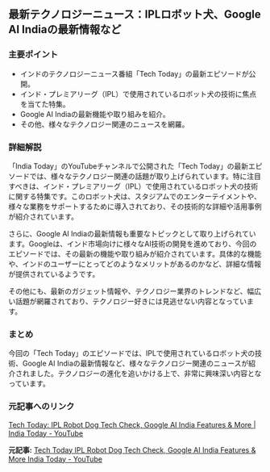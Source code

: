 ## 最新テクノロジーニュース：IPLロボット犬、Google AI Indiaの最新情報など

### 主要ポイント

* インドのテクノロジーニュース番組「Tech Today」の最新エピソードが公開。
* インド・プレミアリーグ（IPL）で使用されているロボット犬の技術に焦点を当てた特集。
* Google AI Indiaの最新機能や取り組みを紹介。
* その他、様々なテクノロジー関連のニュースを網羅。

### 詳細解説

「India Today」のYouTubeチャンネルで公開された「Tech Today」の最新エピソードでは、様々なテクノロジー関連の話題が取り上げられています。特に注目すべきは、インド・プレミアリーグ（IPL）で使用されているロボット犬の技術に関する特集です。このロボット犬は、スタジアムでのエンターテイメントや、様々な業務をサポートするために導入されており、その技術的な詳細や活用事例が紹介されています。

さらに、Google AI Indiaの最新情報も重要なトピックとして取り上げられています。Googleは、インド市場向けに様々なAI技術の開発を進めており、今回のエピソードでは、その最新の機能や取り組みが紹介されています。具体的な機能や、インドのユーザーにとってどのようなメリットがあるのかなど、詳細な情報が提供されているようです。

その他にも、最新のガジェット情報や、テクノロジー業界のトレンドなど、幅広い話題が網羅されており、テクノロジー好きには見逃せない内容となっています。

### まとめ

今回の「Tech Today」のエピソードでは、IPLで使用されているロボット犬の技術、Google AI Indiaの最新情報など、様々なテクノロジー関連のニュースが紹介されました。テクノロジーの進化を追いかける上で、非常に興味深い内容となっています。

### 元記事へのリンク

[Tech Today: IPL Robot Dog Tech Check, Google AI India Features & More | India Today - YouTube](https://www.youtube.com/watch?v=YOUR_YOUTUBE_VIDEO_ID)


**元記事:** [Tech Today IPL Robot Dog Tech Check, Google AI India Features & More India Today - YouTube](https://www.youtube.com/watch?v=Hj5HxLlNaQ0)